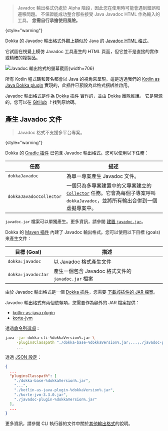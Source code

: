[//]: # (title: Javadoc)

> Javadoc 輸出格式仍處於 Alpha 階段，因此您在使用時可能會遇到錯誤和遷移問題。
> 不保證能成功整合那些接受 Java Javadoc HTML 作為輸入的工具。
> **您需自行承擔使用風險。**
>
{style="warning"}

Dokka 的 Javadoc 輸出格式外觀上類似於 Java 的
[Javadoc HTML 格式](https://docs.oracle.com/en/java/javase/19/docs/api/index.html)。

它試圖在視覺上模仿 Javadoc 工具產生的 HTML 頁面，但它並不是直接的實作或精確的複製品。

![Javadoc 輸出格式的螢幕截圖](javadoc-format-example.png){width=706}

所有 Kotlin 程式碼和簽名都會以 Java 的視角來呈現。這是透過我們的
[Kotlin as Java Dokka plugin](https://github.com/Kotlin/dokka/tree/%dokkaVersion%/dokka-subprojects/plugin-kotlin-as-java) 實現的，此插件已預設為此格式捆綁並啟用。

Javadoc 輸出格式是作為 [Dokka 插件](dokka-plugins.md) 實作的，並由 Dokka 團隊維護。
它是開源的，您可以在 [GitHub](https://github.com/Kotlin/dokka/tree/%dokkaVersion%/dokka-subprojects/plugin-javadoc) 上找到原始碼。

## 產生 Javadoc 文件

> Javadoc 格式不支援多平台專案。
>
{style="warning"}


<tabs group="build-script">
<tab title="Gradle" group-key="kotlin">

Dokka 的 [Gradle 插件](dokka-gradle.md) 已包含 Javadoc 輸出格式。您可以使用以下任務：

| **任務**                | **描述**                                                                                                                                                                                              |
|-------------------------|--------------------------------------------------------------------------------------------------------------------------------------------------------------------------------------------------------------|
| `dokkaJavadoc`          | 為單一專案產生 Javadoc 文件。                                                                                                                                                        |
| `dokkaJavadocCollector` | 一個只為多專案建置中的父專案建立的 [`Collector`](dokka-gradle.md#collector-tasks) 任務。它會為每個子專案呼叫 `dokkaJavadoc`，並將所有輸出合併到一個虛擬專案中。 |

`javadoc.jar` 檔案可以單獨產生。更多資訊，請參閱 [建置 `javadoc.jar`](dokka-gradle.md#build-javadoc-jar)。

</tab>
<tab title="Maven" group-key="groovy">

Dokka 的 [Maven 插件](dokka-maven.md) 內建了 Javadoc 輸出格式。您可以使用以下目標 (goals) 來產生文件：

| **目標 (Goal)**           | **描述**                                                              |
|--------------------|------------------------------------------------------------------------------|
| `dokka:javadoc`    | 以 Javadoc 格式產生文件                                    |
| `dokka:javadocJar` | 產生一個包含 Javadoc 格式文件的 `javadoc.jar` 檔案 |


</tab>
<tab title="CLI" group-key="cli">

由於 Javadoc 輸出格式是一個 [Dokka 插件](dokka-plugins.md#apply-dokka-plugins)，您需要
[下載該插件的 JAR 檔案](https://repo1.maven.org/maven2/org/jetbrains/dokka/javadoc-plugin/%dokkaVersion%/javadoc-plugin-%dokkaVersion%.jar)。

Javadoc 輸出格式有兩個依賴項，您需要作為額外的 JAR 檔案提供：

* [kotlin-as-java plugin](https://repo1.maven.org/maven2/org/jetbrains/dokka/kotlin-as-java-plugin/%dokkaVersion%/kotlin-as-java-plugin-%dokkaVersion%.jar)
* [korte-jvm](https://repo1.maven.org/maven2/com/soywiz/korlibs/korte/korte-jvm/3.3.0/korte-jvm-3.3.0.jar)

透過[命令列選項](dokka-cli.md#run-with-command-line-options)：

```Bash
java -jar dokka-cli-%dokkaVersion%.jar \
     -pluginsClasspath "./dokka-base-%dokkaVersion%.jar;...;./javadoc-plugin-%dokkaVersion%.jar" \
     ...
```

透過 [JSON 設定](dokka-cli.md#run-with-json-configuration)：

```json
{
  ...
  "pluginsClasspath": [
    "./dokka-base-%dokkaVersion%.jar",
    "...",
    "./kotlin-as-java-plugin-%dokkaVersion%.jar",
    "./korte-jvm-3.3.0.jar",
    "./javadoc-plugin-%dokkaVersion%.jar"
  ],
  ...
}
```

更多資訊，請參閱 CLI 執行器的文件中關於[其他輸出格式](dokka-cli.md#other-output-formats)的說明。

</tab>
</tabs>
